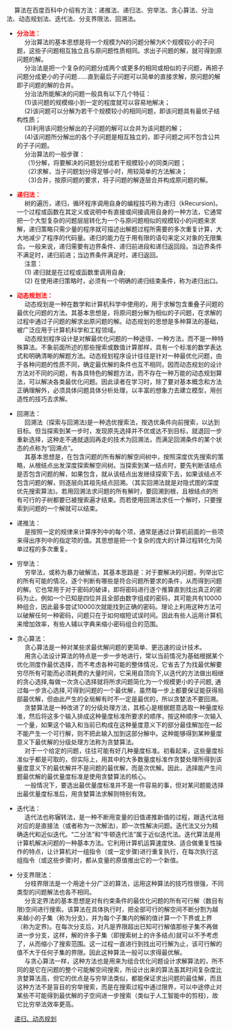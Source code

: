 

<!-- 
一文图解分治算法和思想 
https://mp.weixin.qq.com/s/kRBAwF5xAV54AqdvmMLxAg
揭秘回溯算法 
https://mp.weixin.qq.com/s/yH6cLfOBjMJdbprdo3c4mg
拜托，别再问我贪心算法了！ 
https://mp.weixin.qq.com/s?__biz=MzI5MTU1MzM3MQ==&mid=2247483945&idx=1&sn=6f5b0d8c0ac60f40068986738d038a4d&scene=21#wechat_redirect
贪心算法
https://blog.csdn.net/qfikh/article/details/51959226
动态规划总结——经典问题总结
https://blog.csdn.net/qfikh/article/details/51954901
五大常用算法之五：分支限界法
https://blog.csdn.net/qfikh/article/details/51966332
五大常用算法之四：回溯法
https://blog.csdn.net/qfikh/article/details/51960331 
你说你会位运算，那你用位运算来解下八皇后问题吧 
https://mp.weixin.qq.com/s?__biz=MzI5MTU1MzM3MQ==&mid=2247483994&idx=1&sn=2baad696e0f74986195c3bcc7db3816e&scene=21#wechat_redirect
-->

&emsp; 算法在百度百科中介绍有方法：递推法、递归法、穷举法、贪心算法、分治法、动态规划法、迭代法、分支界限法、回溯法。  

* **<font color = "red">分治法：</font>**  
&emsp; 分治算法的基本思想是将一个规模为N的问题分解为K个规模较小的子问题，这些子问题相互独立且与原问题性质相同。求出子问题的解，就可得到原问题的解。  
&emsp; 分治法是把一个复杂的问题分成两个或更多的相同或相似的子问题，再把子问题分成更小的子问题……直到最后子问题可以简单的直接求解，原问题的解即子问题的解的合并。  
&emsp; 分治法所能解决的问题一般具有以下几个特征：  
&emsp; (1)该问题的规模缩小到一定的程度就可以容易地解决；  
&emsp; (2)该问题可以分解为若干个规模较小的相同问题，即该问题具有最优子结构性质；  
&emsp; (3)利用该问题分解出的子问题的解可以合并为该问题的解；  
&emsp; (4)该问题所分解出的各个子问题是相互独立的，即子问题之间不包含公共的子子问题。  
&emsp; 分治算法的一般步骤：  
&emsp; （1)分解，将要解决的问题划分成若干规模较小的同类问题；  
&emsp; （2)求解，当子问题划分得足够小时，用较简单的方法解决；  
&emsp; （3)合并，按原问题的要求，将子问题的解逐层合并构成原问题的解。  

* **<font color = "red">递归法：</font>**  
&emsp; 树的遍历，递归，循环程序调用自身的编程技巧称为递归（kRecursion)。一个过程或函数在其定义或说明中有直接或间接调用自身的一种方法，它通常把一个大型复杂的问题层层转化为一个与原问题相似的规模较小的问题来求解，递归策略只需少量的程序就可描述出解题过程所需要的多次重复计算，大大地减少了程序的代码量。递归的能力在于用有限的语句来定义对象的无限集合。一般来说，递归需要有边界条件、递归前进段和递归返回段。当边界条件不满足时，递归前进；当边界条件满足时，递归返回。  
&emsp; 注意：  
&emsp; (1) 递归就是在过程或函数里调用自身;  
&emsp; (2) 在使用递归策略时，必须有一个明确的递归结束条件，称为递归出口。  

* **<font color = "red">动态规划法：</font>**  
&emsp; 动态规划是一种在数学和计算机科学中使用的，用于求解包含重叠子问题的最优化问题的方法。其基本思想是，将原问题分解为相似的子问题，在求解的过程中通过子问题的解求出原问题的解。动态规划的思想是多种算法的基础，被广泛应用于计算机科学和工程领域。  
&emsp; 动态规划程序设计是对解最优化问题的一种途径、一种方法，而不是一种特殊算法。不象前面所述的那些搜索或数值计算那样，具有一个标准的数学表达式和明确清晰的解题方法。动态规划程序设计往往是针对一种最优化问题，由于各种问题的性质不同，确定最优解的条件也互不相同，因而动态规划的设计方法对不同的问题，有各具特色的解题方法，而不存在一种万能的动态规划算法，可以解决各类最优化问题。因此读者在学习时，除了要对基本概念和方法正确理解外，必须具体问题具体分析处理，以丰富的想象力去建立模型，用创造性的技巧去求解。  

* 回溯法：  
&emsp; 回溯法（探索与回溯法)是一种选优搜索法，按选优条件向前搜索，以达到目标。但当探索到某一步时，发现原先选择并不优或达不到目标，就退回一步重新选择，这种走不通就退回再走的技术为回溯法，而满足回溯条件的某个状态的点称为“回溯点”。  
&emsp; 其基本思想是，在包含问题的所有解的解空间树中，按照深度优先搜索的策略，从根结点出发深度探索解空间树。当探索到某一结点时，要先判断该结点是否包含问题的解，如果包含，就从该结点出发继续探索下去，如果该结点不包含问题的解，则逐层向其祖先结点回溯。（其实回溯法就是对隐式图的深度优先搜索算法)。若用回溯法求问题的所有解时，要回溯到根，且根结点的所有可行的子树都要已被搜索遍才结束。而若使用回溯法求任一个解时，只要搜索到问题的一个解就可以结束。  

* 递推法：  
&emsp; 是按照一定的规律来计算序列中的每个项，通常是通过计算机前面的一些项来得出序列中的指定项的值。其思想是把一个复杂的庞大的计算过程转化为简单过程的多次重复。  

* 穷举法：  
&emsp; 穷举法，或称为暴力破解法，其基本思路是：对于要解决的问题，列举出它的所有可能的情况，逐个判断有哪些是符合问题所要求的条件，从而得到问题的解。它也常用于对于密码的破译，即将密码进行逐个推算直到找出真正的密码为止。例如一个已知是四位并且全部由数字组成的密码，其可能共有10000种组合，因此最多尝试10000次就能找到正确的密码。理论上利用这种方法可以破解任何一种密码，问题只在于如何缩短试误时间。因此有些人运用计算机来增加效率，有些人辅以字典来缩小密码组合的范围。  

* 贪心算法：  
&emsp; 贪心算法是一种对某些求最优解问题的更简单、更迅速的设计技术。  
&emsp; 用贪心法设计算法的特点是一步一步地进行，常以当前情况为基础根据某个优化测度作最优选择，而不考虑各种可能的整体情况，它省去了为找最优解要穷尽所有可能而必须耗费的大量时间，它采用自顶向下,以迭代的方法做出相继的贪心选择,每做一次贪心选择就将所求问题简化为一个规模更小的子问题, 通过每一步贪心选择,可得到问题的一个最优解，虽然每一步上都要保证能获得局部最优解，但由此产生的全局解有时不一定是最优的，所以贪婪法不要回溯。  
&emsp; 贪婪算法是一种改进了的分级处理方法，其核心是根据题意选取一种量度标准，然后将这多个输入排成这种量度标准所要求的顺序，按这种顺序一次输入一个量，如果这个输入和当前已构成在这种量度意义下的部分最佳解加在一起不能产生一个可行解，则不把此输入加到这部分解中。这种能够得到某种量度意义下最优解的分级处理方法称为贪婪算法。  
&emsp; 对于一个给定的问题，往往可能有好几种量度标准。初看起来，这些量度标准似乎都是可取的，但实际上，用其中的大多数量度标准作贪婪处理所得到该量度意义下的最优解并不是问题的最优解，而是次优解。因此，选择能产生问题最优解的最优量度标准是使用贪婪算法的核心。  
&emsp; 一般情况下，要选出最优量度标准并不是一件容易的事，但对某问题能选择出最优量度标准后，用贪婪算法求解则特别有效。  

* 迭代法：  
&emsp; 迭代法也称辗转法，是一种不断用变量的旧值递推新值的过程，跟迭代法相对应的是直接法（或者称为一次解法)，即一次性解决问题。迭代法又分为精确迭代和近似迭代。“二分法”和“牛顿迭代法”属于近似迭代法。迭代算法是用计算机解决问题的一种基本方法。它利用计算机运算速度快、适合做重复性操作的特点，让计算机对一组指令（或一定步骤)进行重复执行，在每次执行这组指令（或这些步骤)时，都从变量的原值推出它的一个新值。  

* 分支界限法：  
&emsp; 分枝界限法是一个用途十分广泛的算法，运用这种算法的技巧性很强，不同类型的问题解法也各不相同。  
&emsp; 分支定界法的基本思想是对有约束条件的最优化问题的所有可行解（数目有限)空间进行搜索。该算法在具体执行时，把全部可行的解空间不断分割为越来越小的子集（称为分支)，并为每个子集内的解的值计算一个下界或上界（称为定界)。在每次分支后，对凡是界限超出已知可行解值那些子集不再做进一步分支，这样，解的许多子集（即搜索树上的许多结点)就可以不予考虑了，从而缩小了搜索范围。这一过程一直进行到找出可行解为止，该可行解的值不大于任何子集的界限。因此这种算法一般可以求得最优解。  
&emsp; 与贪心算法一样，这种方法也是用来为组合优化问题设计求解算法的，所不同的是它在问题的整个可能解空间搜索，所设计出来的算法虽其时间复杂度比贪婪算法高，但它的优点是与穷举法类似，都能保证求出问题的最佳解，而且这种方法不是盲目的穷举搜索，而是在搜索过程中通过限界，可以中途停止对某些不可能得到最优解的子空间进一步搜索（类似于人工智能中的剪枝)，故它比穷举法效率更高。  


&emsp; [递归、动态规划](/docs/functionrsion.md)  